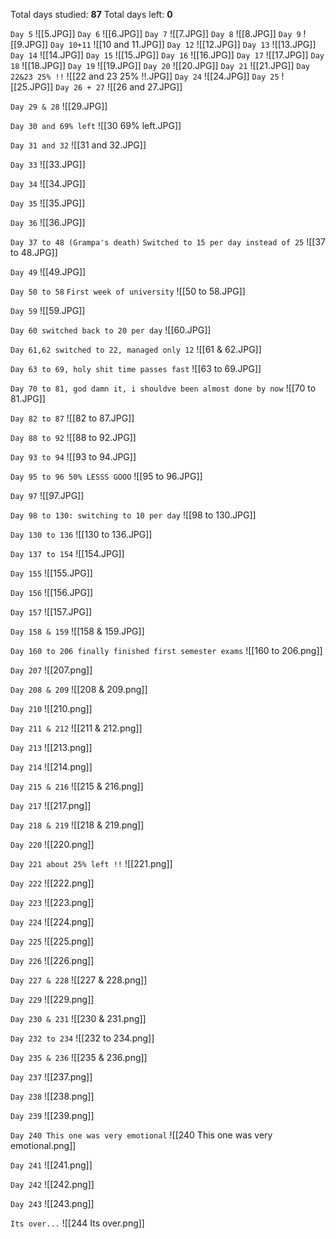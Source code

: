 Total days studied: **87**
Total days left: **0**

`Day 5`
![[5.JPG]]
`Day 6`
![[6.JPG]]
`Day 7`
![[7.JPG]]
`Day 8`
![[8.JPG]]
`Day 9`
![[9.JPG]]
`Day 10+11`
![[10 and 11.JPG]]
`Day 12`
![[12.JPG]]
`Day 13`
![[13.JPG]]
`Day 14`
![[14.JPG]]
`Day 15`
![[15.JPG]]
`Day 16`
![[16.JPG]]
`Day 17`
![[17.JPG]]
`Day 18`
![[18.JPG]]
`Day 19`
![[19.JPG]]
`Day 20`
![[20.JPG]]
`Day 21`
![[21.JPG]]
`Day 22&23 25% !!`
![[22 and 23 25% !!.JPG]]
`Day 24`
![[24.JPG]]
`Day 25`
![[25.JPG]]
`Day 26 + 27`
![[26 and 27.JPG]]

`Day 29 & 28`
![[29.JPG]]

`Day 30 and 69% left`
![[30 69% left.JPG]]

`Day 31 and 32`
![[31 and 32.JPG]]

`Day 33`
![[33.JPG]]

`Day 34`
![[34.JPG]]

`Day 35`
![[35.JPG]]

`Day 36`
![[36.JPG]]

`Day 37 to 48 (Grampa's death)`
`Switched to 15 per day instead of 25`
![[37 to 48.JPG]]

`Day 49`
![[49.JPG]]

`Day 50 to 58`
`First week of university`
![[50 to 58.JPG]]

`Day 59`
![[59.JPG]]

`Day 60 switched back to 20 per day`
![[60.JPG]]

`Day 61,62 switched to 22, managed only 12`
![[61 & 62.JPG]]

`Day 63 to 69, holy shit time passes fast`
![[63 to 69.JPG]]

`Day 70 to 81, god damn it, i shouldve been almost done by now`
![[70 to 81.JPG]]

`Day 82 to 87`
![[82 to 87.JPG]]

`Day 88 to 92`
![[88 to 92.JPG]]

`Day 93 to 94`
![[93 to 94.JPG]]

`Day 95 to 96 50% LESSS GOOO`
![[95 to 96.JPG]]

`Day 97`
![[97.JPG]]

`Day 98 to 130: switching to 10 per day`
![[98 to 130.JPG]]

`Day 130 to 136`
![[130 to 136.JPG]]

`Day 137 to 154`
![[154.JPG]]

`Day 155`
![[155.JPG]]

`Day 156`
![[156.JPG]]

`Day 157`
![[157.JPG]]

`Day 158 & 159`
![[158 & 159.JPG]]

`Day 160 to 206 finally finished first semester exams`
![[160 to 206.png]]

`Day 207`
![[207.png]]

`Day 208 & 209`
![[208 & 209.png]]

`Day 210`
![[210.png]]

`Day 211 & 212`
![[211 & 212.png]]

`Day 213`
![[213.png]]

`Day 214`
![[214.png]]

`Day 215 & 216`
![[215 & 216.png]]

`Day 217`
![[217.png]]

`Day 218 & 219`
![[218 & 219.png]]

`Day 220`
![[220.png]]

`Day 221 about 25% left !!`
![[221.png]]

`Day 222`
![[222.png]]

`Day 223`
![[223.png]]

`Day 224`
![[224.png]]

`Day 225`
![[225.png]]

`Day 226`
![[226.png]]

`Day 227 & 228`
![[227 & 228.png]]

`Day 229`
![[229.png]]

`Day 230 & 231`
![[230 & 231.png]]

`Day 232 to 234`
![[232 to 234.png]]

`Day 235 & 236`
![[235 & 236.png]]

`Day 237`
![[237.png]]

`Day 238`
![[238.png]]

`Day 239`
![[239.png]]

`Day 240 This one was very emotional`
![[240 This one was very emotional.png]]

`Day 241`
![[241.png]]

`Day 242`
![[242.png]]

`Day 243`
![[243.png]]

`Its over...`
![[244 Its over.png]]
